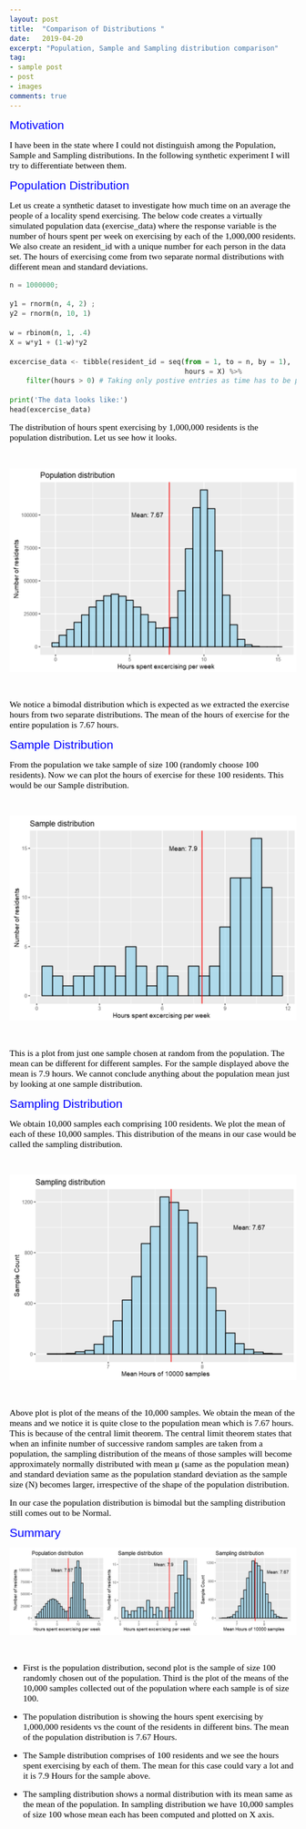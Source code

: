 ```yaml
---
layout: post
title:  "Comparison of Distributions "
date:   2019-04-20
excerpt: "Population, Sample and Sampling distribution comparison"
tag:
- sample post
- post
- images
comments: true
---
```


<span style="color:blue;  font-family: Helvetica;font-size:1.5em;">Motivation</span>

<span style="color:black; font-family: Tahoma;font-size:1.1em;">
I have been in the state where I could not distinguish among the Population, Sample and Sampling distributions. In the following synthetic experiment I will try to differentiate between them.</span>

<span style="color:blue;  font-family: Helvetica;font-size:1.5em;">Population Distribution </span>

<span style="color:black; font-family: Tahoma;font-size:1.1em;">Let us create a synthetic dataset to investigate how much time on an average the people of a locality spend exercising. The below code creates a virtually simulated population data (exercise_data) where the response variable is the number of hours spent per week on exercising by each of the 1,000,000 residents. We also create an resident_id with a unique number for each person in the data set. The hours of exercising come from two separate normal distributions with different mean and standard deviations.</span>

``` python
n = 1000000;

y1 = rnorm(n, 4, 2) ;
y2 = rnorm(n, 10, 1)

w = rbinom(n, 1, .4)
X = w*y1 + (1-w)*y2

excercise_data <- tibble(resident_id = seq(from = 1, to = n, by = 1),
                                           hours = X) %>%
    filter(hours > 0) # Taking only postive entries as time has to be positive

print('The data looks like:')
head(excercise_data)

```

<span style="color:black; font-family: Tahoma;font-size:1.1em;">The distribution of hours spent exercising by 1,000,000 residents is the population distribution. Let us see how it looks.</span>

<br>
<p align="center">
  <img src="../imgs/population_distributions.PNG">
</p>
<br>


<span style="color:black; font-family: Tahoma;font-size:1.1em;"> We notice a bimodal distribution which is expected as we extracted the exercise hours from two separate distributions. The mean of the hours of exercise for the entire population is 7.67 hours. </span>

<span style="color:blue;  font-family: Helvetica;font-size:1.5em;">Sample Distribution </span>


<span style="color:black; font-family: Tahoma;font-size:1.1em;">From the population we take sample of size 100 (randomly choose 100 residents). Now we can plot the hours of exercise for these 100 residents. This would be our Sample distribution.</span>



<br>
<p align="center">
  <img src="../imgs/sample_distributions.PNG">
</p>
<br>

<span style="color:black; font-family: Tahoma;font-size:1.1em;">This is a plot from just one sample chosen at random from the population. The mean can be different for different samples. For the sample displayed above the mean is 7.9 hours. We cannot conclude anything about the population mean just by looking at one sample distribution.</span>


<span style="color:blue;  font-family: Helvetica;font-size:1.5em;">Sampling Distribution </span>


<span style="color:black; font-family: Tahoma;font-size:1.1em;">We obtain 10,000 samples each comprising 100 residents. We plot the mean of each of these 10,000 samples. This distribution of the means in our case would be called the sampling distribution.</span>

<br>
<p align="center">
  <img src="../imgs/sampling_distributions.PNG">
</p>
<br>

<span style="color:black; font-family: Tahoma;font-size:1.1em;">Above plot is plot of the means of the 10,000 samples. We obtain the mean of the means and we notice it is quite close to the population mean which is 7.67 hours. This is because of the central limit theorem. The central limit theorem states that when an infinite number of successive random samples are taken from a population, the sampling distribution of the means of those samples will become approximately normally distributed with mean μ (same as the population mean) and standard deviation same as the population standard deviation as the sample size (N) becomes larger, irrespective of the shape of the population distribution.</span>

<span style="color:black; font-family: Tahoma;font-size:1.1em;">In our case the population distribution is bimodal but the sampling distribution still comes out to be Normal.</span>
<br>

<span style="color:blue;  font-family: Helvetica;font-size:1.5em;">Summary</span>
<br>

<p align="center">
  <img src="../imgs/distributions_comparisons.PNG">
</p>
<br>


- <span style="color:black; font-family: Tahoma;font-size:1.1em;">First is the population distribution, second plot is the sample of size 100 randomly chosen out of the population. Third is the plot of the means of the 10,000 samples collected out of the population where each sample is of size 100.</span>


- <span style="color:black; font-family: Tahoma;font-size:1.1em;">The population distribution is showing the hours spent exercising by 1,000,000 residents vs the count of the residents in different bins. The mean of the population distribution is 7.67 Hours.</span>


- <span style="color:black; font-family: Tahoma;font-size:1.1em;">The Sample distribution comprises of 100 residents and we see the hours spent exercising by each of them. The mean for this case could vary a lot and it is 7.9 Hours for the sample above.</span>


- <span style="color:black; font-family: Tahoma;font-size:1.1em;">The sampling distribution shows a normal distribution with its mean same as the mean of the population. In sampling distribution we have 10,000 samples of size 100 whose mean each has been computed and plotted on X axis.</span>
